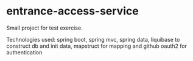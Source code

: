 # entrance-access-service

Small project for test exercise.

Technologies used: spring boot, spring mvc, spring data, liquibase to construct db and init data, mapstruct for mapping and github oauth2 for authentication
